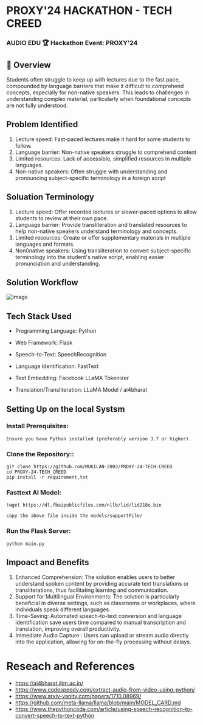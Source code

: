 # PROXY'24 HACKATHON - TECH CREED
### AUDIO EDU 🏆 Hackathon Event: PROXY'24

## 📘 Overview
Students often struggle to keep up with lectures due to the fast pace, compounded by language barriers that make it difficult to comprehend concepts, especially for non-native speakers. This leads to challenges in understanding complex material, particularly when foundational concepts are not fully understood. 

## Problem Identified
1. Lecture speed: Fast-paced lectures make it hard for some students to follow.
2. Language barrier: Non-native speakers struggle to comprehend content
3. Limited resources: Lack of accessible, simplified resources in multiple languages.
4. Non-native speakers: Often struggle with understanding and pronouncing subject-specific terminology in a foreign script

## Soluation Terminology
1. Lecture speed: Offer recorded lectures or slower-paced options to allow students to review at their own pace.
2. Language barrier: Provide transliteration and translated resources to help non-native speakers understand terminology and concepts.
3. Limited resources: Create or offer supplementary materials in multiple languages and formats.
4. Non0native speakers: Using transliteration to convert subject-specific terminology into the student's native script, enabling easier pronunciation and understanding.

##  Solution Workflow
![image](https://github.com/user-attachments/assets/495d44a4-860e-4711-8508-e35583dfa1ff)


## Tech Stack Used
- Programming Language: Python

- Web Framework: Flask

- Speech-to-Text: SpeechRecognition

- Language Identification: FastText

- Text Embedding: Facebook LLaMA Tokenizer

- Translation/Transliteration: LLaMA Model / ai4bharat
  
##  Setting Up on the local Systsm
### Install Prerequisites:
```Ensure you have Python installed (preferably version 3.7 or higher).```

### Clone the Repository::
```
git clone https://github.com/MUKILAN-2003/PROXY-24-TECH-CREED
cd PROXY-24-TECH_CREED
pip install -r requirement.txt
```

### Fasttext AI Model:
```
!wget https://dl.fbaipublicfiles.com/nllb/lid/lid218e.bin

copy the above file inside the models/supportFile/
```

### Run the Flask Server:
```
python main.py
```

## Impoact and Benefits
1. Enhanced Comprehension: The solution enables users to better understand spoken content by providing accurate text translations or transliterations, thus facilitating learning and communication.
2. Support for Multilingual Environments: The solution is particularly beneficial in diverse settings, such as classrooms or workplaces, where individuals speak different languages.
3. Time-Saving: Automated speech-to-text conversion and language identification save users time compared to manual transcription and translation, improving overall productivity.
4. Immediate Audio Capture : Users can upload or stream audio directly into the application, allowing for on-the-fly processing without delays.

# Reseach and References
- https://ai4bharat.iitm.ac.in/
- https://www.codespeedy.com/extract-audio-from-video-using-python/
- https://www.arxiv-vanity.com/papers/1710.08969/
- https://github.com/meta-llama/llama/blob/main/MODEL_CARD.md
- https://www.thepythoncode.com/article/using-speech-recognition-to-convert-speech-to-text-python
